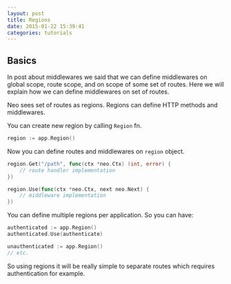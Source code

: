 ```yaml
---
layout: post
title: Regions
date: 2015-01-22 15:39:41
categories: tutorials
---
```


## Basics

In post about middlewares we said that we can define middlewares on global scope, route scope, and on scope of some set of routes. Here we will explain how we can define middlewares on set of routes.

Neo sees set of routes as regions. Regions can define HTTP methods and middlewares.

You can create new region by calling ``Region`` fn.

```go
region := app.Region()
```

Now you can define routes and middlewares on ```region``` object.

```go
region.Get("/path", func(ctx *neo.Ctx) (int, error) {
    // route handler implementation
})

region.Use(func(ctx *neo.Ctx, next neo.Next) {
    // middleware implementation
})
```

You can define multiple regions per application. So you can have:

```go
authenticated := app.Region()
authenticated.Use(authenticate)

unauthenticated := app.Region()
// etc.
```

So using regions it will be really simple to separate routes which requires authentication for example.
